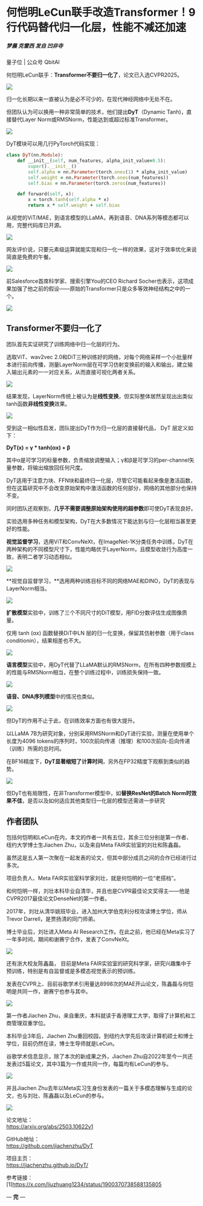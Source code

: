 # 何恺明LeCun联手改造Transformer！9行代码替代归一化层，性能不减还加速
##### 梦晨 克雷西 发自 凹非寺  
量子位 | 公众号 QbitAI

何恺明LeCun联手：**Transformer不要归一化了**，论文已入选CVPR2025。

![](assets/8/0/802f635edd87e1645c8aaa8c4db2d0d3.png)

归一化长期以来一直被认为是必不可少的，在现代神经网络中无处不在。

但团队认为可以换用一种非常简单的技术，他们提出**DyT**（Dynamic Tanh)，直接替代Layer Norm或RMSNorm，性能达到或超过标准Transformer。

![](assets/5/5/55b0d208f9ea1905046b1651c03a9473.png)

DyT模块可以用几行PyTorch代码实现：

```ruby
class DyT(nn.Module):
    def __init__(self, num_features, alpha_init_value=0.5):
        super().__init__()
        self.alpha = nn.Parameter(torch.ones(1) * alpha_init_value)
        self.weight = nn.Parameter(torch.ones(num_features))
        self.bias = nn.Parameter(torch.zeros(num_features))

    def forward(self, x):
        x = torch.tanh(self.alpha * x)
        return x * self.weight + self.bias
```

从视觉的ViT/MAE，到语言模型的LLaMA，再到语音、DNA系列等模态都可以用，完整代码库已开源。

![](assets/7/5/750212084e3d9d6add928dcd831fc319.png)

网友评价说，只要元素级运算就能实现和归一化一样的效果，这对于效率优化来说简直是免费的午餐。

![](assets/b/5/b59a9ea2d185e89e28029df4fd7c80d5.png)

前Salesforce首席科学家、搜索引擎You的CEO Richard Socher也表示，这项成果加强了他之前的假设——原始的Transformer只是众多等效神经结构之中的一个。

![](assets/c/0/c04559240dca75a42aeb92e71964d07a.png)

Transformer不要归一化了
-----------------

团队首先实证研究了训练网络中归一化层的行为。

选取ViT、wav2vec 2.0和DiT三种训练好的网络，对每个网络采样一个小批量样本进行前向传播，测量LayerNorm层在可学习仿射变换前的输入和输出，建立输入输出元素的一一对应关系，从而直接可视化两者关系。

![](assets/0/9/092c635e29d1701998e28e782155216d.png)

结果发现，LayerNorm传统上被认为是**线性变换**，但实际整体居然呈现出出类似tanh函数**非线性变换**效果。

![](assets/4/6/466cabcca25a3b9b55e049117babe86d.png)

受到这一相似性启发，团队提出DyT作为归一化层的直接替代品， DyT 层定义如下：

**DyT(x) = γ \* tanh⁡(αx) + β**

其中α是可学习的标量参数，负责缩放调整输入；γ和β是可学习的per-channel矢量参数，将输出缩放回任何尺度。

DyT适用于注意力块、FFN块和最终归一化层，尽管它可能看起来像是激活函数，但在这篇研究中不会改变原始架构中激活函数的任何部分，网络的其他部分也保持不变。

同时团队还观察到，**几乎不需要调整原始架构使用的超参数**即可使DyT表现良好。

实验选用多种任务和模型架构，DyT在大多数情况下能达到与归一化层相当甚至更好的性能。

**视觉监督学习**，选用ViT和ConvNeXt，在ImageNet-1K分类任务中训练，DyT在两种架构的不同模型尺寸下，性能均略优于LayerNorm，且模型收敛行为高度一致，表明二者学习动态相似。

![](assets/3/4/349c9ba8e04da648ecf2954303e8bae8.png)

**视觉自监督学习，**选用两种训练目标不同的网络MAE和DINO，DyT的表现与LayerNorm相当。

![](assets/8/2/827458be63b225bd8fa28da2c988323b.png)

**扩散模型**实验中，训练了三个不同尺寸的DiT模型，用FID分数评估生成图像质量。

仅用 tanh (αx) 函数替换DiT中LN 层的归一化变换，保留其仿射参数（用于class conditionin），结果相差也不大。

![](assets/5/e/5ec35cbcd6fe7012b9979ede000cd86e.png)

**语言模型**实验中，用DyT代替了LLaMA默认的RMSNorm，在所有四种参数规模上的性能与RMSNorm相当，在整个训练过程中，训练损失保持一致。

![](assets/0/1/016d9796b1bd24031491c0a40a8db618.png)

**语音、DNA序列模型**中的情况也类似。

![](assets/a/5/a54d6ef1488577abc61421bd8b359792.png)

但DyT的作用不止于此，在训练效率方面也有很大提升。

以LLaMA 7B为研究对象，分别采用RMSNorm和DyT进行实验，测量在使用单个长度为4096 tokens的序列时，100次前向传递（推理）和100次前向-后向传递（训练）所需的总时间。

在BF16精度下，**DyT显著缩短了计算时间**，另外在FP32精度下观察到类似的趋势。

![](assets/8/a/8a477a27dbc14ea89fb68b4183638ec2.png)

但DyT也有局限性，在非Transformer模型中，如**替换ResNet的Batch Norm时效果不佳**，是否以及如何适应其他类型归一化层的模型还需进一步研究

作者团队
----

包括何恺明和LeCun在内，本文的作者一共有五位，其余三位分别是第一作者、纽约大学博士生Jiachen Zhu，以及来自Meta FAIR实验室的刘壮和陈鑫磊。

虽然这是五人第一次聚在一起发表的论文，但其中部分成员之间的合作已经进行过多次。

项目负责人、Meta FAIR实验室科学家刘壮，就是何恺明的一位“老搭档”。

和何恺明一样，刘壮本科毕业自清华，并且也是CVPR最佳论文奖得主——他是CVPR2017最佳论文DenseNet的第一作者。

2017年，刘壮从清华姚班毕业，进入加州大学伯克利分校攻读博士学位，师从Trevor Darrell，是贾扬清的同门师弟。

博士毕业后，刘壮进入Meta AI Research工作。在此之前，他已经在Meta实习了一年多时间，期间和谢赛宁合作，发表了ConvNeXt。

![](assets/e/5/e5d5b158eb57028ce42c2e8b1884becc.png)

还有浙大校友陈鑫磊， 目前是Meta FAIR实验室的研究科学家，研究兴趣集中于预训练，特别是有自监督或是多模态视觉表示的预训练。

发表在CVPR上、目前谷歌学术引用量达8998次的MAE开山论文，陈鑫磊与何恺明是共同一作，谢赛宁也参与其中。

![](assets/f/2/f24c96617174324309e722c6119fdaac.png)

第一作者Jiachen Zhu，来自重庆，本科就读于香港理工大学，取得了计算机和工商管理双重学位。

本科毕业3年后，Jiachen Zhu重回校园，到纽约大学先后攻读计算机硕士和博士学位，目前仍然在读，博士生导师就是LeCun。

谷歌学术信息显示，除了本次的新成果之外，Jiachen Zhu自2022年至今一共还发表过5篇论文，其中3篇为一作或共同一作，每篇均有LeCun的参与。

![](assets/f/d/fd7ede542bbc0c40c3e75a8fa5e07c1a.png)

并且Jiachen Zhu去年以Meta实习生身份发表的一篇关于多模态理解与生成的论文，也与刘壮、陈鑫磊以及LeCun的参与。

![](assets/f/d/fda61d0b42fd6aaf46ecfc3f002ddf40.png)

论文地址：  
https://arxiv.org/abs/2503.10622v1

GitHub地址：  
https://github.com/jiachenzhu/DyT

项目主页：  
https://jiachenzhu.github.io/DyT/

参考链接：  
\[1\]https://x.com/liuzhuang1234/status/1900370738588135805

— **完** —